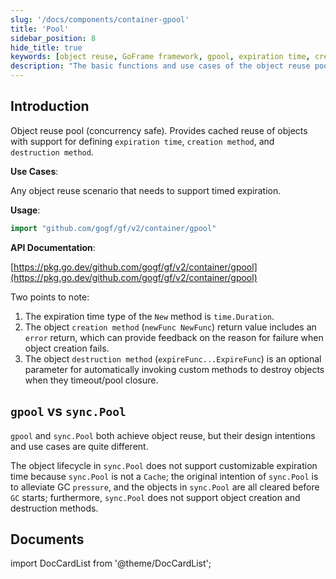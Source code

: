 ```yaml
---
slug: '/docs/components/container-gpool'
title: 'Pool'
sidebar_position: 8
hide_title: true
keywords: [object reuse, GoFrame framework, gpool, expiration time, creation method, destruction method, concurrency safety, sync.Pool, GC pressure, cache reuse]
description: "The basic functions and use cases of the object reuse pool gpool in the GoFrame framework, including providing object cache reuse, expiration time, and the definition of creation and destruction methods. The difference between gpool design and sync.Pool lies in the support of expiration time and the different functions of alleviating GC pressure, it is concurrency safe."
---
```


## Introduction

Object reuse pool (concurrency safe). Provides cached reuse of objects with support for defining `expiration time`, `creation method`, and `destruction method`.

**Use Cases**:

Any object reuse scenario that needs to support timed expiration.

**Usage**:

```go
import "github.com/gogf/gf/v2/container/gpool"
```

**API Documentation**:

[https://pkg.go.dev/github.com/gogf/gf/v2/container/gpool](https://pkg.go.dev/github.com/gogf/gf/v2/container/gpool)

Two points to note:

1. The expiration time type of the `New` method is `time.Duration`.
2. The object `creation method` (`newFunc NewFunc`) return value includes an `error` return, which can provide feedback on the reason for failure when object creation fails.
3. The object `destruction method` (`expireFunc...ExpireFunc`) is an optional parameter for automatically invoking custom methods to destroy objects when they timeout/pool closure.

## `gpool` vs `sync.Pool`

`gpool` and `sync.Pool` both achieve object reuse, but their design intentions and use cases are quite different.

The object lifecycle in `sync.Pool` does not support customizable expiration time because `sync.Pool` is not a `Cache`; the original intention of `sync.Pool` is to alleviate GC `pressure`, and the objects in `sync.Pool` are all cleared before `GC` starts; furthermore, `sync.Pool` does not support object creation and destruction methods.

## Documents
import DocCardList from '@theme/DocCardList';

<DocCardList />